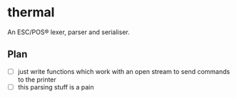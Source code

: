 # thermal
An ESC/POS® lexer, parser and serialiser.

## Plan
- [ ] just write functions which work with an open stream to send commands to the printer
- [ ] this parsing stuff is a pain
